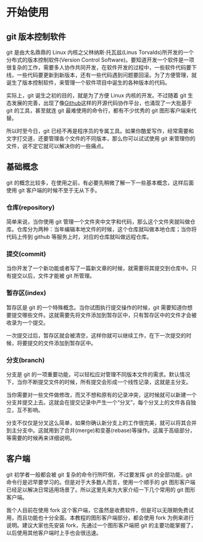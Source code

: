 # 开始使用

## git 版本控制软件

git 是由大名鼎鼎的 Linux 内核之父林纳斯·托瓦兹(Linus Torvalds)所开发的一个分布式的版本控制软件(Version Control Software)。要知道开发一个软件是一项很复杂的工作，需要多人协作共同开发，在软件开发的过程中，一些软件代码要下线，一些代码要更新到新版本，还有一些代码遇到问题要回滚。为了方便管理，就诞生了版本控制软件，来管理一个软件项目中诞生的各种版本的代码。

实际上，git 诞生之初的目的，就是为了方便 Linux 内核的开发。不过随着 git 生态发展的完善，出现了像[Github](https://github.com)这样的开源代码协作平台，也涌现了一大批基于 git 的工具，甚至就连 git 最难使用的命令行，都有不少优秀的 git 图形客户端来代替。

所以时至今日，git 已经不再是程序员的专属工具。如果你酷爱写作，经常需要和文字打交道，还要管理各个文件的不同版本，那么你可以试试使用 git 来管理你的文件，说不定它就可以解决你的一些痛点。

## 基础概念

git 的概念比较多，在使用之前，有必要先稍微了解一下一些基本概念，这样后面使用 git 客户端的时候不至于无从下手。

### 仓库(repository)

简单来说，当你使用 git 管理一个文件夹中文字和代码，那么这个文件夹就叫做仓库。仓库分为两种：当年编辑本地文件的时候，这个仓库就叫做本地仓库；当你将代码上传到 github 等服务上时，对应的仓库就叫做远程仓库。

### 提交(commit)

当你开发了一个新功能或者写了一篇新文章的时候，就需要将其提交到仓库中。只有提交以后，文件才能被 git 所管理。

### 暂存区(index)

暂存区是 git 的一个特殊概念。当你试图执行提交操作的时候，git 需要知道你想要提交哪些文件。这就需要先将文件添加到暂存区中，只有暂存区中的文件才会被收录为一个提交。

一次提交过后，暂存区就会被清空，这样你就可以继续工作，在下一次提交的时候，将要提交的文件添加到暂存区中。

### 分支(branch)

分支是 git 的一项重要功能，可以轻松应对管理不同版本文件的需求。默认情况下，当你不断提交文件的时候，所有提交会形成一个线性记录，这就是主分支。

当你需要对一些文件做修改，而又不想和原有的记录冲突，这时候就可以新建一个分支并提交上去。这就会在提交记录中产生一个“分叉”，每个分叉上的文件各自独立，互不影响。

分支不仅仅是分叉这么简单，如果你确认新分支上的工作很完美，就可以将其合并到主分支中。这就用到了合并(merge)和变基(rebase)等操作。这属于高级部分，等需要的时候再来详细说明。

## 客户端

git 初学者一般都会被 git 复杂的命令行所吓倒，不过要发挥 git 的全部功能，git 命令行是迟早要学习的。但是对于大多数人而言，使用一个顺手的 git 图形客户端已经足以解决日常适用场景了。所以这里先来为大家介绍一下几个常用的 git 图形客户端。

我个人目前在使用 fork 这个客户端，它虽然是收费软件，但是可以无限期免费试用，而且功能也十分全面。本教程的图形客户端部分，都会使用 fork 为例来进行说明。建议大家也先安装 fork，先通过一个图形客户端把 git 的主要功能掌握了，以后使用其他客户端时上手也会很迅速。
